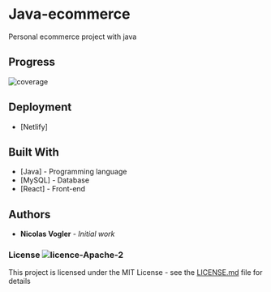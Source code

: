# Java-ecommerce

Personal ecommerce project with java

## Progress

<img src="https://img.shields.io/badge/coverage-2%25-red.svg" alt="coverage"></a>

## Deployment

* [Netlify]

## Built With

* [Java]  - Programming language 
* [MySQL] - Database
* [React] - Front-end


## Authors

* **Nicolas Vogler** - *Initial work*

### License  <img src="https://img.shields.io/badge/licence-Apache%202-yellowgreen" alt="licence-Apache-2"></a>

This project is licensed under the MIT License - see the [LICENSE.md](LICENSE.md) file for details


